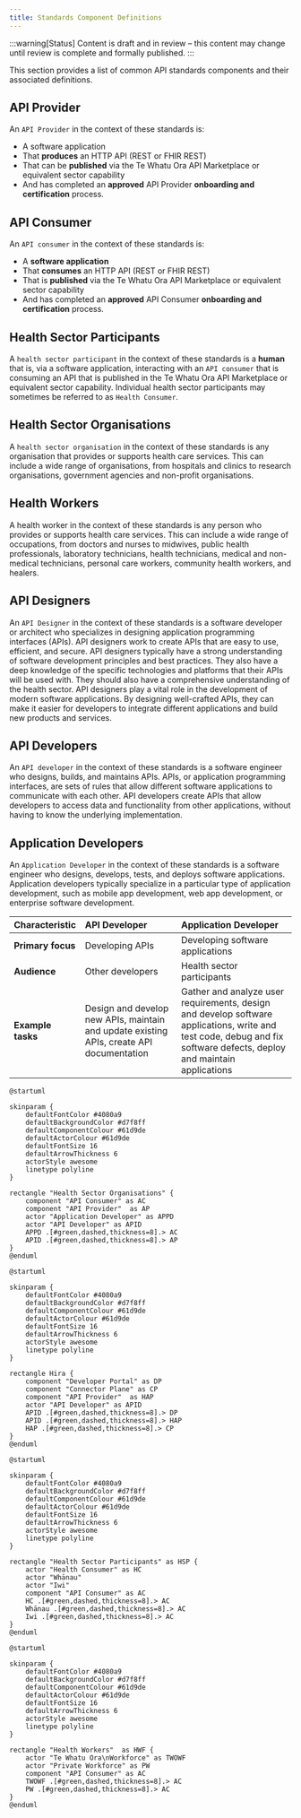 ```yaml
---
title: Standards Component Definitions
---
```


:::warning[Status]
Content is draft and in review – this content may change until review is complete and formally published.
:::

This section provides a list of common API standards components and their associated definitions.

## API Provider

An `API Provider` in the context of these standards is:

- A software application
- That **produces** an HTTP API (REST or FHIR REST)
- That can be **published** via the Te Whatu Ora API Marketplace or equivalent sector capability
- And has completed an **approved** API Provider **onboarding and certification** process.

## API Consumer

An `API consumer` in the context of these standards is:

- A **software application**
- That **consumes** an HTTP API (REST or FHIR REST)
- That is **published** via the Te Whatu Ora API Marketplace or equivalent sector capability
- And has completed an **approved** API Consumer **onboarding and certification** process.

## Health Sector Participants

A `health sector participant` in the context of these standards is a **human** that is, via a software application, interacting with an `API consumer` that is consuming an API that is published in the Te Whatu Ora API Marketplace or equivalent sector capability. Individual health sector participants may sometimes be referred to as `Health Consumer`.

## Health Sector Organisations

A `health sector organisation` in the context of these standards is any organisation that provides or supports health care services. This can include a wide range of organisations, from hospitals and clinics to research organisations, government agencies and non-profit organisations.

## Health Workers

A health worker in the context of these standards is any person who provides or supports health care services. This can include a wide range of occupations, from doctors and nurses to midwives, public health professionals, laboratory technicians, health technicians, medical and non-medical technicians, personal care workers, community health workers, and healers.

## API Designers

An `API Designer` in the context of these standards is a software developer or architect who specializes in designing application programming interfaces (APIs). API designers work to create APIs that are easy to use, efficient, and secure.
API designers typically have a strong understanding of software development principles and best practices. They also have a deep knowledge of the specific technologies and platforms that their APIs will be used with. They should also have a comprehensive understanding of the health sector.
API designers play a vital role in the development of modern software applications. By designing well-crafted APIs, they can make it easier for developers to integrate different applications and build new products and services.

## API Developers

An `API developer` in the context of these standards is a software engineer who designs, builds, and maintains APIs. APIs, or application programming interfaces, are sets of rules that allow different software applications to communicate with each other. API developers create APIs that allow developers to access data and functionality from other applications, without having to know the underlying implementation.

## Application Developers

An `Application Developer` in the context of these standards is a software engineer who designs, develops, tests, and deploys software applications. Application developers typically specialize in a particular type of application development, such as mobile app development, web app development, or enterprise software development.

| Characteristic    | API Developer                                                                            | Application Developer                                                                                                                                                 |
| :---------------- | :--------------------------------------------------------------------------------------- | :-------------------------------------------------------------------------------------------------------------------------------------------------------------------- |
| **Primary focus** | Developing APIs                                                                          | Developing software applications                                                                                                                                      |
| **Audience**      | Other developers                                                                         | Health sector participants                                                                                                                                            |
| **Example tasks** | Design and develop new APIs, maintain and update existing APIs, create API documentation | Gather and analyze user requirements, design and develop software applications, write and test code, debug and fix software defects, deploy and maintain applications |

```plantuml alt="Diagram showing API interactions within Health Sector organisations"
@startuml

skinparam {
    defaultFontColor #4080a9
    defaultBackgroundColor #d7f8ff
    defaultComponentColour #61d9de
    defaultActorColour #61d9de
    defaultFontSize 16
    defaultArrowThickness 6
    actorStyle awesome
    linetype polyline
}

rectangle "Health Sector Organisations" {
    component "API Consumer" as AC
    component "API Provider"  as AP
    actor "Application Developer" as APPD
    actor "API Developer" as APID
    APPD .[#green,dashed,thickness=8].> AC
    APID .[#green,dashed,thickness=8].> AP
}
@enduml
```

<DetailedDescription text="This shows the relationships between actors in health sector organisations. An API Developer at a Health Sector Organisation is an API Provider, and an Application Developer is an API consumer." />

```plantuml alt="Diagram showing API Developer interactions within HIRA"
@startuml

skinparam {
    defaultFontColor #4080a9
    defaultBackgroundColor #d7f8ff
    defaultComponentColour #61d9de
    defaultActorColour #61d9de
    defaultFontSize 16
    defaultArrowThickness 6
    actorStyle awesome
    linetype polyline
}

rectangle Hira {
    component "Developer Portal" as DP
    component "Connector Plane" as CP
    component "API Provider"  as HAP
    actor "API Developer" as APID
    APID .[#green,dashed,thickness=8].> DP
    APID .[#green,dashed,thickness=8].> HAP
    HAP .[#green,dashed,thickness=8].> CP
}
@enduml
```

<DetailedDescription text="The diagram explains that the API Developer interacts with the Developer Portal to access the API Provider. The API Provider communicates with the Connector Plane to facilitate the API Developer's requests." />

```plantuml alt="Diagram showing Health Sector participants"
@startuml

skinparam {
    defaultFontColor #4080a9
    defaultBackgroundColor #d7f8ff
    defaultComponentColour #61d9de
    defaultActorColour #61d9de
    defaultFontSize 16
    defaultArrowThickness 6
    actorStyle awesome
    linetype polyline
}

rectangle "Health Sector Participants" as HSP {
    actor "Health Consumer" as HC
    actor "Whānau"
    actor "Iwi"
    component "API Consumer" as AC
    HC .[#green,dashed,thickness=8].> AC
    Whānau .[#green,dashed,thickness=8].> AC
    Iwi .[#green,dashed,thickness=8].> AC
}
@enduml
```

<DetailedDescription text="The diagram illustrates the relationships and flows between various participants in the health sector. The Health Consumer, Whānau, and Iwi actors represent individuals and groups who interact with the health sector. The API Consumer component represents a system that collects data from these actors." />

```plantuml alt="Diagram showing Health Worker API consumption"
@startuml

skinparam {
    defaultFontColor #4080a9
    defaultBackgroundColor #d7f8ff
    defaultComponentColour #61d9de
    defaultActorColour #61d9de
    defaultFontSize 16
    defaultArrowThickness 6
    actorStyle awesome
    linetype polyline
}

rectangle "Health Workers"  as HWF {
    actor "Te Whatu Ora\nWorkforce" as TWOWF
    actor "Private Workforce" as PW
    component "API Consumer" as AC
    TWOWF .[#green,dashed,thickness=8].> AC
    PW .[#green,dashed,thickness=8].> AC
}
@enduml
```

<DetailedDescription text="The Health Worker API Consumption diagram illustrates the relationships and flows between the Te Whatu Ora Workforce and Private Workforce actors, who both interact with the API Consumer." />
